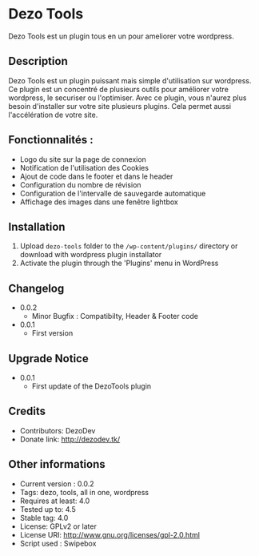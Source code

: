# Dezo Tools

Dezo Tools est un plugin tous en un pour ameliorer votre wordpress.

## Description

Dezo Tools est un plugin puissant mais simple d'utilisation sur wordpress. Ce plugin est un concentré de plusieurs outils pour améliorer votre wordpress, le securiser ou l'optimiser. Avec ce plugin, vous n'aurez plus besoin d'installer sur votre site plusieurs plugins. Cela permet aussi l'accélération de votre site.

## Fonctionnalités :

* Logo du site sur la page de connexion
* Notification de l'utilisation des Cookies
* Ajout de code dans le footer et dans le header
* Configuration du nombre de révision
* Configuration de l'intervalle de sauvegarde automatique
* Affichage des images dans une fenêtre lightbox


## Installation

1. Upload `dezo-tools` folder to the `/wp-content/plugins/` directory or download with wordpress plugin installator
1. Activate the plugin through the 'Plugins' menu in WordPress

## Changelog

* 0.0.2
    * Minor Bugfix : Compatibilty, Header & Footer code
* 0.0.1
    * First version

## Upgrade Notice

* 0.0.1
    * First update of the DezoTools plugin

## Credits
* Contributors: DezoDev
* Donate link: http://dezodev.tk/

## Other informations

* Current version : 0.0.2
* Tags: dezo, tools, all in one, wordpress
* Requires at least: 4.0
* Tested up to: 4.5
* Stable tag: 4.0
* License: GPLv2 or later
* License URI: http://www.gnu.org/licenses/gpl-2.0.html
* Script used : Swipebox
